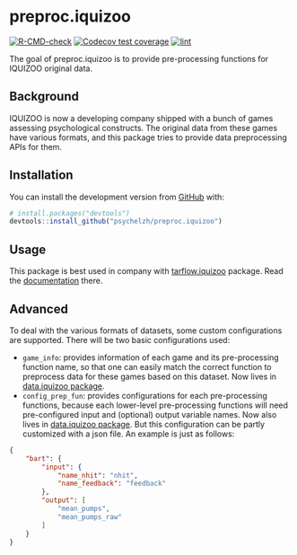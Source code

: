 
<!-- README.md is generated from README.Rmd. Please edit that file -->

# preproc.iquizoo

<!-- badges: start -->

[![R-CMD-check](https://github.com/psychelzh/preproc.iquizoo/workflows/R-CMD-check/badge.svg)](https://github.com/psychelzh/preproc.iquizoo/actions)
[![Codecov test
coverage](https://codecov.io/gh/psychelzh/preproc.iquizoo/branch/main/graph/badge.svg)](https://codecov.io/gh/psychelzh/preproc.iquizoo?branch=main)
[![lint](https://github.com/psychelzh/preproc.iquizoo/workflows/lint/badge.svg)](https://github.com/psychelzh/preproc.iquizoo/actions)
<!-- badges: end -->

The goal of preproc.iquizoo is to provide pre-processing functions for
IQUIZOO original data.

## Background

IQUIZOO is now a developing company shipped with a bunch of games
assessing psychological constructs. The original data from these games
have various formats, and this package tries to provide data
preprocessing APIs for them.

## Installation

You can install the development version from
[GitHub](https://github.com/) with:

``` r
# install.packages("devtools")
devtools::install_github("psychelzh/preproc.iquizoo")
```

## Usage

This package is best used in company with
[tarflow.iquizoo](https://github.com/psychelzh/tarflow.iquizoo) package.
Read the [documentation](https://psychelzh.github.io/tarflow.iquizoo)
there.

## Advanced

To deal with the various formats of datasets, some custom configurations
are supported. There will be two basic configurations used:

-   `game_info`: provides information of each game and its
    pre-processing function name, so that one can easily match the
    correct function to preprocess data for these games based on this
    dataset. Now lives in [data.iquizoo
    package](https://github.com/psychelzh/data.iquizoo).
-   `config_prep_fun`: provides configurations for each pre-processing
    functions, because each lower-level pre-processing functions will
    need pre-configured input and (optional) output variable names. Now
    also lives in [data.iquizoo
    package](https://github.com/psychelzh/data.iquizoo). But this
    configuration can be partly customized with a json file. An example
    is just as follows:

``` json
{
    "bart": {
        "input": {
            "name_nhit": "nhit",
            "name_feedback": "feedback"
        },
        "output": [
            "mean_pumps",
            "mean_pumps_raw"
        ]
    }
}
```
